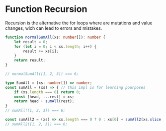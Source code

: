 # Function Recursion

Recursion is the alternative the for loops where are mutations and value changes, wich can lead to errors and mistakes.

```typescript
function normalSumAll(xs: number[]): number {
    let result = 0;
    for (let i = 0; i < xs.length; i++) {
        result += xs[i];
    }
    return result;
}

// normalSumAll([1, 2, 3]) === 6;

type SumAll = (xs: number[]) => number;
const sumAll = (xs) => { // this impl is for learning pourposes
    if (xs.length === 0) return 0;
    const [head, ...rest] = xs;
    return head + sumAll(rest);
}
// sumAll([1, 2, 3]) === 6;

const sumAll2 = (xs) => xs.length === 0 ? 0 : xs[0] + sumAll2(xs.slice(1));
// sumAll2([1, 2, 3]) === 6;
```
